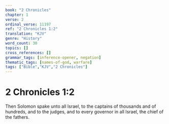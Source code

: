 ```yaml
---
book: "2 Chronicles"
chapter: 1
verse: 2
ordinal_verse: 11197
ref: "2 Chronicles 1:2"
translation: "KJV"
genre: "History"
word_count: 30
topics: []
cross_references: []
grammar_tags: [inference-opener, negation]
thematic_tags: [names-of-god, warfare]
tags: ["Bible","KJV","2 Chronicles"]
---
```


# 2 Chronicles 1:2

Then Solomon spake unto all Israel, to the captains of thousands and of hundreds, and to the judges, and to every governor in all Israel, the chief of the fathers.
